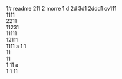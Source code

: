 1# readme 211
2 morre
1 d
2d
3d1 
2ddd1 
cv111  
1111  
2211  
11231     
11111        
12111              
1111   a
1  1  
11      
11    
1 
11   a  
1 
1
11
  
